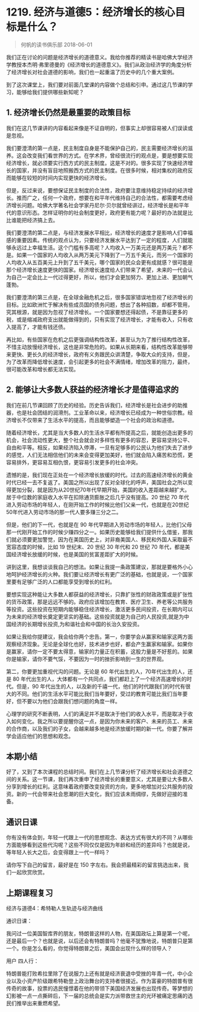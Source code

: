 # 1219. 经济与道德5：经济增长的核心目标是什么？
> 何帆的读书俱乐部
2018-06-01

我们正在讨论的问题是经济增长的道德意义。我给你推荐的精读书是哈佛大学经济学教授本杰明·弗里德曼的《经济增长的道德意义》。我们从政治经济学的角度分析了经济增长对社会道德的影响，我们也一起重温了历史中的几个重大案例。

到了这次课堂上，我们要对前面几堂课的内容做个总结和引申。通过这几节课的学习，能够给我们提供哪些新知呢？

## 1. 经济增长仍然是最重要的政策目标
我们在这几节课讲的内容看起来像是不证自明的，但事实上却很容易被人们误读或是忽视。

我们要澄清的第一点是，民主制度自身是不能保护自己的，民主需要经济增长的滋养。这会改变我们看世界的方式。在学术界，曾经很流行的观点是，要是想要实现经济增长，就必须要实行西方式的民主制度。这是不对的。很多实现了快速经济增长的国家，并没有盲目地照搬西方式的民主制度。在很多时候，相对集权的政府反而能够在较短的时间内实现更快的经济增长。

但是，反过来说，要想保证民主制度的合法性，政府要注意维持稳定持续的经济增长。推而广之，任何一个政府，想要在和平年代维持自己的合法性，都需要考虑经济增长问题。哈佛大学著名社会学家丹尼尔·贝尔就曾经讲过，经济增长是和平年代的意识形态。怎样证明你的社会制度更好，政府更有能力呢？最好的办法就是比比谁能把经济搞上去。

我们要澄清的第二点是，与经济发展水平相比，经济增长的速度才是影响人们幸福感的重要因素。传统的观点认为，只要经济发展水平达到了一定的程度，人们就能够永远过上幸福生活。这个门槛有多高呢？人均收入一万美元还是两万美元？都不是。如果一个国家的人均收入从两万美元下降到了一万五千美元，而另一个国家的人均收入从五百美元上升到了五千美元，哪个国家的民众会更有成就感？很可能是那个经济增长速度更快的国家。经济增长速度给人们带来了希望，未来的一代会认为自己一定会比上一代过得更好，所以，他们才会更加努力、更加上进、更加朝气蓬勃。

我们要澄清的第三点是，在全球金融危机之后，很多国家错误地忽视了经济增长的目标。比如欧洲忙于解决有些成员国的债务问题，想出了各种招数，却都不管用，究其根源，就是因为忽视了经济增长。一个国家要想还得起债，不是靠征更多的税，或是缩减政府支出就能做得到的，只有实现了经济增长，才能有收入，只有收入提高了，才能有钱还债。

再比如，有些国家在危机之后更强调结构性改革，甚至认为为了推行结构性改革，不惜主动放慢经济增长，这也是非常危险的。如果从长期来看，结构性改革能够带来更快、更长久的经济增长，政府有义务跟民众讲清楚，争取大众的支持，但是，为了改革而降低增长速度，会引起更多的社会不满情绪，增加改革的阻力，最终，很可能改革和增长都无法实现。

## 2. 能够让大多数人获益的经济增长才是值得追求的
我们在前几节课回顾了历史的经验。历史告诉我们，经济增长是社会进步的助推器，也是社会团结的润滑剂。工业革命以来，经济增长已经成为一种世俗宗教。经济增长不仅带来了生活水平的提高，而且能够塑造一个社会的政治和道德。

随着经济增长，尤其是当大多数人的生活水平都有所提高之后，就能创造出更多的机会，社会流动性更大，整个社会就会对多样性有更多的容忍，更容易坚持公平、自由和平等。相反，如果经济陷入停滞，一旦有足够多的公民认为他们失去了进步的感觉，人们无法相信他们的未来会变得更加美好，他们就会陷入痛苦和恐慌，更容易排外，更容易互相仇恨，更容易引发更多的社会冲突。

遗憾的是，我们现在正处在一个经济增长放缓的时代。过去的高速经济增长的黄金时代已经一去不复返了。美国之所以出现了反对全球化的呼声，美国社会之所以变得更加分裂，就是因为从20世纪70年代早期开始，美国的收入差距越来越扩大。居于中位数的家庭收入水平在扣除通货膨胀之后几乎没有提高。20 世纪 70 年代进入劳动市场的年轻人，在刚开始工作的时候比他们父亲一代，也就是在20世纪50年代进入劳动市场的那一代人要多赚三分之二。

但是，他们的下一代，也就是在 90 年代早期进入劳动市场的年轻人，比他们父母那一代刚开始工作的时候少赚四分之一。如果历史能够给我们提供什么借鉴，那我们就必须要更加警觉，因为在美国历史上，对非裔美国人、移民和外国人采取最不宽容态度的时候，比如 19 世纪末、20 世纪 30 年代和 20 世纪 70 年代，都是美国经济增长放缓的时候，也是美国的贫富差距扩大的时候。

讲到这里，我想谈谈我自己的想法。如果让我提一条政策建议，那就是要格外小心地呵护经济增长的火种。我们要让经济增长有更广泛的基础，也就是说，一个国家里要有足够广泛的人口都能享受到增长的红利。

要想实现这种能让大多数人都获益的经济增长，只靠扩张性的财政政策或是扩张性的货币政策，那是远远不够的。政府应该增加在教育、医疗卫生、养老等公共服务等投资。这些投资在短期内能够稳住经济增长，激活更多民间投资，在长期内可以为未来的经济增长奠定更坚实的基础。这些投资就是为自己的人民投资,就是为中国经济的长期增长投资,为和谐社会和中国的长治久安投资。

如果让我给你提建议，我会给你两个忠告。第一，你要学会从赢家和输家这两方面观察经济现象。无论是全球化也好，技术进步也好，都会产生赢家和输家。如果你是赢家，请你一定不要太得意，输家的力量正在积蓄，这股力量是不好惹的。如果你是输家，请你不要气馁，不要因为一时的挫折影响到一生的世界观。

第二，你要更加重视代沟的问题。无论是 60 年代出生的人，70年代出生的人，还是 80 年代出生的人，大体都有一个共同点，我们都赶上了一个经济高速增长的时代。但是，90 年代出生的人，以及新的千禧一代，他们的时代跟我们的时代有很大的不同。他们的生活水平可能比我们当年要好，受过的教育可能比我们当年要好，但不要以为他们会跟我们想问题的角度一样。

心理学的研究不断表明，人们的满足并不是取决于他们的收入水平，而是取决于收入如何变化。我之所以要提醒你这一点，是因为你未来的客户、未来的员工、未来的合作商，以及我们的子女，会越来越多地是经济放缓时期的新一代。你要了解并学会适应他们的思想和观念。

## 本期小结
好了，又到了本次课程的总结时间。我们在上几节课分析了经济增长和社会道德之间的关系。这一节课，我们再次重申了经济增长的重要意义，尤其是要让大多数人分享到增长的红利。这意味着政府要改变投资的方向，更多地增加对公共服务的投资。新的一代会带来社会思潮的巨大变化，我们应该未雨绸缪，先做好迎接的准备。

## 通识日课
你有没有体会到，年轻一代跟上一代的思想观念、表达方式有很大的不同？从哪些方面能够看到这些代沟呢？这些不同仅仅是因为年龄和经历的差异吗？也就是说，等年轻人长大之后，会变得跟上一代一样吗？

请你写下自己的留言，最好是在 150 字左右。我会把最精彩的留言挑选出来，我们一起欣赏欣赏。

## 上期课程复习
经济与道德4：希特勒人生轨迹与经济曲线

通识日课：

我问过一位美国智库界的朋友，特朗普这样的人物，在美国政坛上算是第一个呢，还是最后一个？也就是说，以后还会有特朗普吗？他毫不犹豫地说，特朗普只是第一个。你是怎么看的，你觉得特朗普之后，美国会出现什么样的领导人？

用户 四人行：

特朗普能打败希拉里除了在说服力上还有就是经济衰退中受挫的年青一代，中小企业以及小资产阶级跟希特勒登上政治舞台的支持者很接近。作为富豪的特朗普有很传奇的故事，投票的选民憧憬着在他的带领下美国经济发展也出现传奇。等梦想的幻影被一点一点撕碎后，下一届的总统会是实力派带救世主的光环被痛定思痛的选民们推举出来重燃希望。


